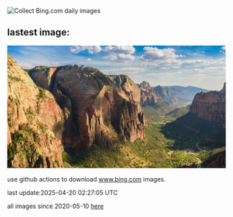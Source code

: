 ![Collect Bing.com daily images](https://github.com/counter2015/bing-daily-images/workflows/Collect%20Bing.com%20daily%20images/badge.svg)
## lastest image:
![](images/img.jpg)

use github actions to download www.bing.com images.

last update:2025-04-20 02:27:05 UTC

all images since 2020-05-10 [here](https://github.com/counter2015/bing-daily-images/tree/master/images) 
